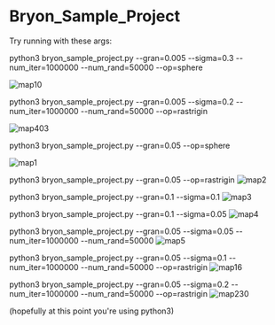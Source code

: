 # Bryon_Sample_Project


Try running with these args:

python3 bryon_sample_project.py --gran=0.005 --sigma=0.3 --num_iter=1000000 --num_rand=50000 --op=sphere

![map10](https://user-images.githubusercontent.com/44587911/171586239-d755735e-b39b-4887-8ab3-5011440220e7.png)


python3 bryon_sample_project.py --gran=0.005 --sigma=0.2 --num_iter=1000000 --num_rand=50000 --op=rastrigin

![map403](https://user-images.githubusercontent.com/44587911/171585426-2a116f7c-d979-4fd5-bb3e-1b9600d6eaa9.png)


python3 bryon_sample_project.py --gran=0.05 --op=sphere

![map1](https://user-images.githubusercontent.com/44587911/171583847-0303aa3a-3e03-443a-a828-81eee180ad31.png)


python3 bryon_sample_project.py --gran=0.05 --op=rastrigin
![map2](https://user-images.githubusercontent.com/44587911/171583872-4bf6049e-acf0-44ce-a8b5-014c3e751455.png)

python3 bryon_sample_project.py --gran=0.1 --sigma=0.1
![map3](https://user-images.githubusercontent.com/44587911/171583882-bf46af09-3c9d-4490-a5c0-1d7bb3d29876.png)

python3 bryon_sample_project.py --gran=0.1 --sigma=0.05
![map4](https://user-images.githubusercontent.com/44587911/171583891-56ea3041-3cf9-4586-8539-7c041552ab34.png)

python3 bryon_sample_project.py --gran=0.05 --sigma=0.05 --num_iter=1000000 --num_rand=50000
![map5](https://user-images.githubusercontent.com/44587911/171583913-06f9a750-c53c-4351-87b4-f8f71b148ee5.png)

python3 bryon_sample_project.py --gran=0.05 --sigma=0.1 --num_iter=1000000 --num_rand=50000 --op=rastrigin
![map16](https://user-images.githubusercontent.com/44587911/171585072-923ca449-34ee-4868-867e-b5cec425fbeb.png)

python3 bryon_sample_project.py --gran=0.05 --sigma=0.2 --num_iter=1000000 --num_rand=50000 --op=rastrigin
![map230](https://user-images.githubusercontent.com/44587911/171585110-80207e7c-7754-4569-9a74-7d84d32b2ed4.png)



(hopefully at this point you're using python3)
